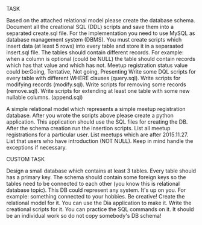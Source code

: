 TASK

Based on the attached relational model please create the database schema.
Document all the creational SQL (DDL) scripts and save them into a separated create.sql file.
For the implementation you need to use MySQL as database management system (DBMS).
You must create scripts which insert data (at least 5 rows) into every table and store it in a separaated insert.sql file.
The tables should contain different records.
For example: when a column is optional (could be NULL) the table should contain records which has that value and which has not.
Meetup registration status value could be:Going, Tentative, Not going, Presenting
Write some DQL scripts for every table with different WHERE clauses (query.sql).
Write scripts for modifying records (modify.sql).
Write scripts for removing some records (remove.sql).
Write scripts for extending at least one table with some new  nullable columns. (append.sql)

A simple relational model which represents a simple meetup registration database.
After you wrote the scripts above please create a python application. This application should use the SQL files for creating the DB.
After the schema creation run the insertion scripts.
List all meetup registrations for a particular user.
List meetups which are after 2015.11.27.
List that users who have introduction (NOT NULL).
Keep in mind handle the exceptions if necessary.

CUSTOM TASK

Design a small database which contains at least 3 tables. Every table should has a primary key. The schema should contain some foreign keys so the tables need to be connected to each other (you know this is relational database topic).
This DB could represent any system. It's up on you.
For example: something connected to your hobbies. Be creative!
Create the relational model for it. You can use the Dia application to make it.
Write the creational scripts for it. You can practice the SQL commands on it.
It should be an individual work so do not copy somebody's DB schema!